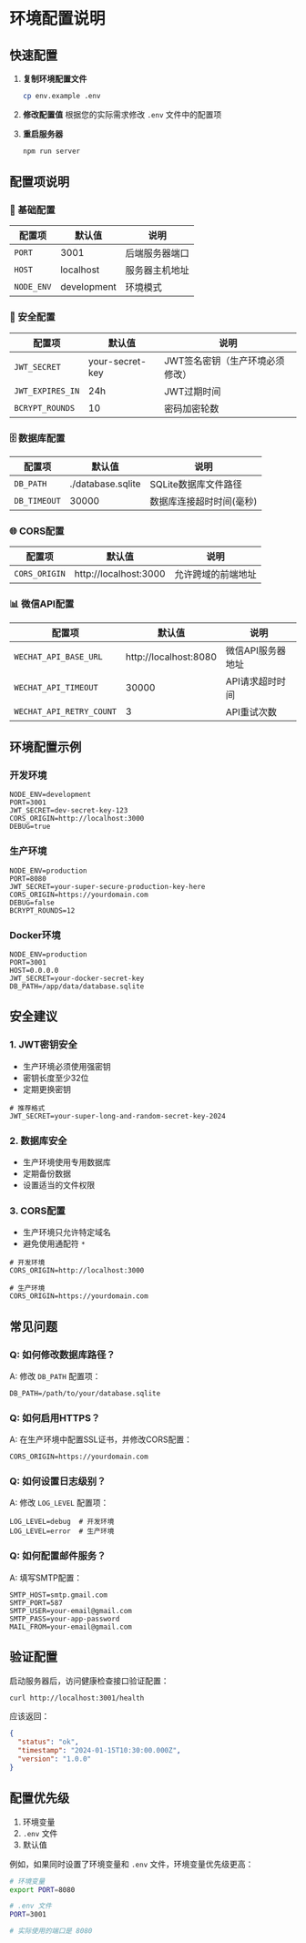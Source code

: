 # 环境配置说明

## 快速配置

1. **复制环境配置文件**
   ```bash
   cp env.example .env
   ```

2. **修改配置值**
   根据您的实际需求修改 `.env` 文件中的配置项

3. **重启服务器**
   ```bash
   npm run server
   ```

## 配置项说明

### 🔧 基础配置

| 配置项 | 默认值 | 说明 |
|--------|--------|------|
| `PORT` | 3001 | 后端服务器端口 |
| `HOST` | localhost | 服务器主机地址 |
| `NODE_ENV` | development | 环境模式 |

### 🔐 安全配置

| 配置项 | 默认值 | 说明 |
|--------|--------|------|
| `JWT_SECRET` | your-secret-key | JWT签名密钥（生产环境必须修改） |
| `JWT_EXPIRES_IN` | 24h | JWT过期时间 |
| `BCRYPT_ROUNDS` | 10 | 密码加密轮数 |

### 🗄️ 数据库配置

| 配置项 | 默认值 | 说明 |
|--------|--------|------|
| `DB_PATH` | ./database.sqlite | SQLite数据库文件路径 |
| `DB_TIMEOUT` | 30000 | 数据库连接超时时间(毫秒) |

### 🌐 CORS配置

| 配置项 | 默认值 | 说明 |
|--------|--------|------|
| `CORS_ORIGIN` | http://localhost:3000 | 允许跨域的前端地址 |

### 📊 微信API配置

| 配置项 | 默认值 | 说明 |
|--------|--------|------|
| `WECHAT_API_BASE_URL` | http://localhost:8080 | 微信API服务器地址 |
| `WECHAT_API_TIMEOUT` | 30000 | API请求超时时间 |
| `WECHAT_API_RETRY_COUNT` | 3 | API重试次数 |

## 环境配置示例

### 开发环境
```env
NODE_ENV=development
PORT=3001
JWT_SECRET=dev-secret-key-123
CORS_ORIGIN=http://localhost:3000
DEBUG=true
```

### 生产环境
```env
NODE_ENV=production
PORT=8080
JWT_SECRET=your-super-secure-production-key-here
CORS_ORIGIN=https://yourdomain.com
DEBUG=false
BCRYPT_ROUNDS=12
```

### Docker环境
```env
NODE_ENV=production
PORT=3001
HOST=0.0.0.0
JWT_SECRET=your-docker-secret-key
DB_PATH=/app/data/database.sqlite
```

## 安全建议

### 1. JWT密钥安全
- 生产环境必须使用强密钥
- 密钥长度至少32位
- 定期更换密钥

```env
# 推荐格式
JWT_SECRET=your-super-long-and-random-secret-key-2024
```

### 2. 数据库安全
- 生产环境使用专用数据库
- 定期备份数据
- 设置适当的文件权限

### 3. CORS配置
- 生产环境只允许特定域名
- 避免使用通配符 `*`

```env
# 开发环境
CORS_ORIGIN=http://localhost:3000

# 生产环境
CORS_ORIGIN=https://yourdomain.com
```

## 常见问题

### Q: 如何修改数据库路径？
A: 修改 `DB_PATH` 配置项：
```env
DB_PATH=/path/to/your/database.sqlite
```

### Q: 如何启用HTTPS？
A: 在生产环境中配置SSL证书，并修改CORS配置：
```env
CORS_ORIGIN=https://yourdomain.com
```

### Q: 如何设置日志级别？
A: 修改 `LOG_LEVEL` 配置项：
```env
LOG_LEVEL=debug  # 开发环境
LOG_LEVEL=error  # 生产环境
```

### Q: 如何配置邮件服务？
A: 填写SMTP配置：
```env
SMTP_HOST=smtp.gmail.com
SMTP_PORT=587
SMTP_USER=your-email@gmail.com
SMTP_PASS=your-app-password
MAIL_FROM=your-email@gmail.com
```

## 验证配置

启动服务器后，访问健康检查接口验证配置：

```bash
curl http://localhost:3001/health
```

应该返回：
```json
{
  "status": "ok",
  "timestamp": "2024-01-15T10:30:00.000Z",
  "version": "1.0.0"
}
```

## 配置优先级

1. 环境变量
2. `.env` 文件
3. 默认值

例如，如果同时设置了环境变量和 `.env` 文件，环境变量优先级更高：

```bash
# 环境变量
export PORT=8080

# .env 文件
PORT=3001

# 实际使用的端口是 8080
``` 